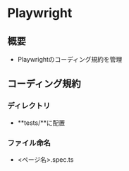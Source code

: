 # Playwright

## 概要

- Playwrightのコーディング規約を管理

## コーディング規約

### ディレクトリ

- **tests/**に配置

### ファイル命名

- <ページ名>.spec.ts
